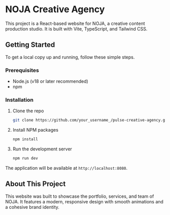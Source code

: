 # NOJA Creative Agency

This project is a React-based website for NOJA, a creative content production studio. It is built with Vite, TypeScript, and Tailwind CSS.

## Getting Started

To get a local copy up and running, follow these simple steps.

### Prerequisites

*   Node.js (v18 or later recommended)
*   npm

### Installation

1.  Clone the repo
    ```sh
    git clone https://github.com/your_username_/pulse-creative-agency.git
    ```
2.  Install NPM packages
    ```sh
    npm install
    ```
3.  Run the development server
    ```sh
    npm run dev
    ```

The application will be available at `http://localhost:8080`.

## About This Project

This website was built to showcase the portfolio, services, and team of NOJA. It features a modern, responsive design with smooth animations and a cohesive brand identity.
